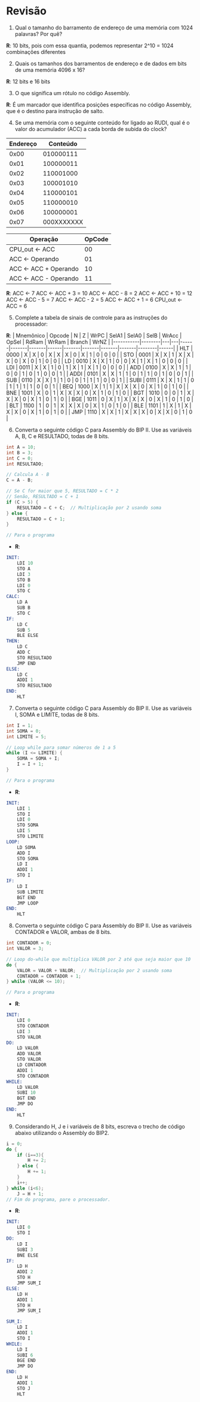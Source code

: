 # Revisão

1. Qual o tamanho do barramento de endereço de uma memória com 1024 palavras? Por quê?

**R**:  10 bits, pois com essa quantia, podemos representar 2^10 = 1024 combinações diferentes

2. Quais os tamanhos dos barramentos de endereço e de dados em bits de uma memória 4096 x 16?

**R**: 12 bits e 16 bits

3. O que significa um rótulo no código Assembly.

**R**: É um marcador que identifica posições específicas no código Assembly, que é o destino para instrução de salto.

4. Se uma memória com o seguinte conteúdo for ligado ao RUDI, qual é o valor do acumulador (ACC) a cada borda de subida do clock?

| Endereço | Conteúdo    |
|----------|-------------|
| 0x00     | 010000111   | 
| 0x01     | 100000011   |
| 0x02     | 110001000   |
| 0x03     | 100001010   |
| 0x04     | 110000101   |
| 0x05     | 110000010   |
| 0x06     | 100000001   |
| 0x07     | 000XXXXXXX  |

| Operação              | OpCode |
|-----------------------|--------|
| CPU_out ← ACC         | 00     |
| ACC ← Operando        | 01     |
| ACC ← ACC + Operando  | 10     |
| ACC ← ACC - Operando  | 11     |

**R**:
ACC <- 7
ACC <- ACC + 3 = 10
ACC <- ACC - 8 = 2
ACC <- ACC + 10 = 12
ACC <- ACC - 5 = 7
ACC <- ACC - 2 = 5
ACC <- ACC + 1 = 6
CPU_out <- ACC = 6

5. Complete a tabela de sinais de controle para as instruções do processador:

**R**: 
| Mnemônico | Opcode | N | Z | WrPC | SelA1 | SelA0 | SelB | WrAcc | OpSel | RdRam | WrRam | Branch | WrNZ |
|-----------|--------|---|---|------|-------|-------|------|-------|-------|-------|-------|--------|------|
| HLT       | 0000   | X | X | 0    | X     | X     | X    | 0     | X     | 1     | 0     | 0      | 0    |
| STO       | 0001   | X | X | 1    | X     | X     | X    | 0     | X     | 0     | 1     | 0      | 0    |
| LD        | 0010   | X | X | 1    | 0     | 0     | X    | 1     | X     | 1     | 0     | 0      | 0    |
| LDI       | 0011   | X | X | 1    | 0     | 1     | X    | 1     | X     | 1     | 0     | 0      | 0    |
| ADD       | 0100   | X | X | 1    | 1     | 0     | 0    | 1     | 0     | 1     | 0     | 0      | 1    |
| ADDI      | 0101   | X | X | 1    | 1     | 0     | 1    | 1     | 0     | 1     | 0     | 0      | 1    |
| SUB       | 0110   | X | X | 1    | 1     | 0     | 0    | 1     | 1     | 1     | 0     | 0      | 1    |
| SUBI      | 0111   | X | X | 1    | 1     | 0     | 1    | 1     | 1     | 1     | 0     | 0      | 1    |
| BEQ       | 1000   | X | 1 | 1    | X     | X     | X    | 0     | X     | 1     | 0     | 1      | 0    |
| BNE       | 1001   | X | 0 | 1    | X     | X     | X    | 0     | X     | 1     | 0     | 1      | 0    |
| BGT       | 1010   | 0 | 0 | 1    | X     | X     | X    | 0     | X     | 1     | 0     | 1      | 0    |
| BGE       | 1011   | 0 | X | 1    | X     | X     | X    | 0     | X     | 1     | 0     | 1      | 0    |
| BLT       | 1100   | 1 | 0 | 1    | X     | X     | X    | 0     | X     | 1     | 0     | 1      | 0    |
| BLE       | 1101   | 1 | X | 1    | X     | X     | X    | 0     | X     | 1     | 0     | 1      | 0    |
| JMP       | 1110   | X | X | 1    | X     | X     | X    | 0     | X     | X     | 0     | 1      | 0    |

6. Converta o seguinte código C para Assembly do BIP II. Use as variáveis A, B, C e RESULTADO, todas de 8 bits.

```c
int A = 10;
int B = 3;
int C = 0;
int RESULTADO;

// Calcula A - B
C = A - B;

// Se C for maior que 5, RESULTADO = C * 2
// Senão, RESULTADO = C + 1
if (C > 5) {
    RESULTADO = C + C;  // Multiplicação por 2 usando soma
} else {
    RESULTADO = C + 1;
}

// Para o programa
```

- **R**:

```s
INIT:
    LDI 10
    STO A
    LDI 3
    STO B
    LDI 0
    STO C
CALC:
    LD A
    SUB B
    STO C
IF:
    LD C
    SUB 5
    BLE ELSE
THEN:
    LD C
    ADD C
    STO RESULTADO
    JMP END
ELSE:
    LD C
    ADDI 1
    STO RESULTADO
END:
    HLT
```

7. Converta o seguinte código C para Assembly do BIP II. Use as variáveis I, SOMA e LIMITE, todas de 8 bits.

```c
int I = 1;
int SOMA = 0;
int LIMITE = 5;

// Loop while para somar números de 1 a 5
while (I <= LIMITE) {
    SOMA = SOMA + I;
    I = I + 1;
}

// Para o programa
```

- **R**:

```s
INIT:
    LDI 1
    STO I
    LDI 0
    STO SOMA
    LDI 5
    STO LIMITE
LOOP:
    LD SOMA
    ADD I
    STO SOMA
    LD I
    ADDI 1
    STO I
IF:
    LD I
    SUB LIMITE
    BGT END
    JMP LOOP
END:
    HLT
```

8. Converta o seguinte código C para Assembly do BIP II. Use as variáveis CONTADOR e VALOR, ambas de 8 bits.

```c
int CONTADOR = 0;
int VALOR = 3;

// Loop do-while que multiplica VALOR por 2 até que seja maior que 10
do {
    VALOR = VALOR + VALOR;  // Multiplicação por 2 usando soma
    CONTADOR = CONTADOR + 1;
} while (VALOR <= 10);

// Para o programa
```

- **R**:
```s
INIT:
    LDI 0
    STO CONTADOR
    LDI 3
    STO VALOR
DO:
    LD VALOR
    ADD VALOR
    STO VALOR
    LD CONTADOR
    ADDI 1
    STO CONTADOR
WHILE:
    LD VALOR
    SUBI 10
    BGT END
    JMP DO
END:
    HLT
```

9. Considerando H, J e i variáveis de 8 bits, escreva o trecho de código abaixo utilizando o Assembly do BIP2.

```c
i = 0;
do {
    if (i==3){
        H += 2;
    } else {
        H += 1;
    }
    i++;
} while (i<6);
    J = H + 1;
// Fim do programa, pare o processador.
```

- **R**:

```s
INIT:
    LDI 0
    STO I
DO:
    LD I
    SUBI 3
    BNE ELSE
IF:
    LD H
    ADDI 2
    STO H
    JMP SUM_I
ELSE:
    LD H
    ADDI 1
    STO H
    JMP SUM_I

SUM_I:
    LD I
    ADDI 1
    STO I
WHILE:
    LD I
    SUBI 6
    BGE END
    JMP DO
END:
    LD H
    ADDI 1
    STO J
    HLT
```